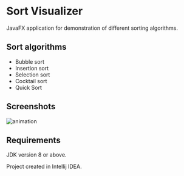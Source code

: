 # Sort Visualizer
JavaFX application for demonstration of different sorting algorithms.
## Sort algorithms
* Bubble sort
* Insertion sort
* Selection sort
* Cocktail sort
* Quick Sort
## Screenshots
![animation](https://cloud.githubusercontent.com/assets/9394989/17097690/7c0b6df0-5267-11e6-987c-e0b43383317b.gif)
## Requirements
JDK version 8 or above.

Project created in Intellij IDEA.
